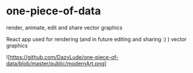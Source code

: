 # one-piece-of-data
render, animate, edit and share vector graphics

React app used for rendering (and in future editing and sharing :) ) vector graphics

![https://github.com/DazyLude/one-piece-of-data/blob/master/public/modernArt.png]
